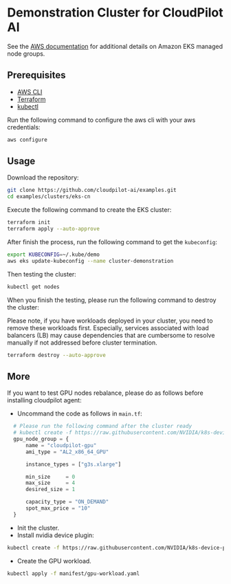# Demonstration Cluster for CloudPilot AI

See the [AWS documentation](https://docs.aws.amazon.com/eks/latest/userguide/managed-node-groups.html) for additional details on Amazon EKS managed node groups.

## Prerequisites

- [AWS CLI](https://docs.aws.amazon.com/cli/latest/userguide/getting-started-install.html)
- [Terraform](https://developer.hashicorp.com/terraform/tutorials/aws-get-started/install-cli)
- [kubectl](https://kubernetes.io/docs/tasks/tools/)

Run the following command to configure the aws cli with your aws credentials:

```bash
aws configure
```

## Usage

Download the repository:

```bash
git clone https://github.com/cloudpilot-ai/examples.git
cd examples/clusters/eks-cn
```

Execute the following command to create the EKS cluster:

```bash
terraform init
terraform apply --auto-approve
```

After finish the process, run the following command to get the `kubeconfig`:

```bash
export KUBECONFIG=~/.kube/demo
aws eks update-kubeconfig --name cluster-demonstration
```

Then testing the cluster:

```bash
kubectl get nodes
```

When you finish the testing, please run the following command to destroy the cluster:

Please note, if you have workloads deployed in your cluster,
you need to remove these workloads first. Especially, services associated with load balancers (LB)
may cause dependencies that are cumbersome to resolve manually if not addressed before cluster termination.

```bash
terraform destroy --auto-approve
```

## More

If you want to test GPU nodes rebalance, please do as follows before installing cloudpilot agent:

* Uncommand the code as follows in `main.tf`:

```tf
  # Please run the following command after the cluster ready
  # kubectl create -f https://raw.githubusercontent.com/NVIDIA/k8s-device-plugin/v0.15.0/deployments/static/nvidia-device-plugin.yml
  gpu_node_group = {
      name = "cloudpilot-gpu"
      ami_type = "AL2_x86_64_GPU"

      instance_types = ["g3s.xlarge"]

      min_size     = 0
      max_size     = 4
      desired_size = 1

      capacity_type = "ON_DEMAND"
      spot_max_price = "10"
  }
```

* Init the cluster.
* Install nvidia device plugin:

```sh
kubectl create -f https://raw.githubusercontent.com/NVIDIA/k8s-device-plugin/v0.15.0/deployments/static/nvidia-device-plugin.yml
```

* Create the GPU workload.

```sh
kubectl apply -f manifest/gpu-workload.yaml 
```
